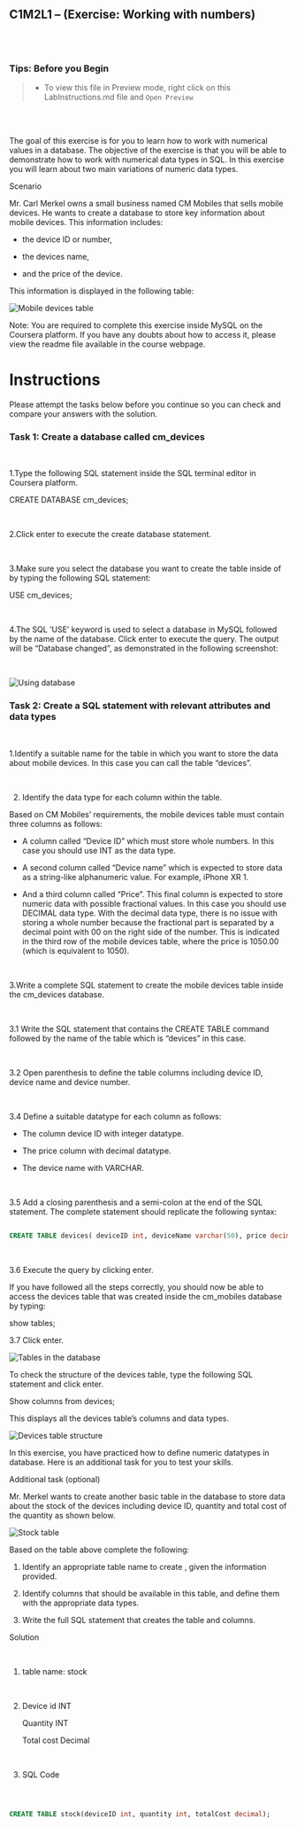 ## C1M2L1 – (Exercise: Working with numbers)



<br><br>

 ### **Tips: Before you Begin**

> - To view this file in Preview mode, right click on this LabInstructions.md file and `Open Preview`



<br>

<br>



The goal of this exercise is for you to learn how to work with numerical values in a database. The objective of the exercise is that you will be able to demonstrate how to work with numerical data types in SQL. In this exercise you will learn about two main variations of numeric data types. 

Scenario

Mr. Carl Merkel owns a small business named CM Mobiles that sells mobile devices. He wants to create a database to store key information about mobile devices. This information includes: 

* the device ID or number, 

* the devices name,

* and the price of the device.



This information is displayed in the following table:

![Mobile devices table](WorkingWithNumbersImages/Picture1.png)



 

Note: You are required to complete this exercise inside MySQL on the Coursera platform. If you have any doubts about how to access it, please view the readme file available in the course webpage.



# Instructions

Please attempt the tasks below before you continue so you can check and compare your answers with the solution.



### Task 1: Create a database called cm_devices

<br>

1.Type the following SQL statement inside the SQL terminal editor in Coursera platform.

CREATE DATABASE cm_devices; 

<br>



2.Click enter to execute the create database statement. 

<br>

3.Make sure you select the database you want to create the table inside of by typing the following SQL statement: 

USE cm_devices; 

<br>

4.The SQL ‘USE’ keyword is used to select a database in MySQL followed by the name of the database. Click enter to execute the query. The output will be “Database changed”, as demonstrated in the following screenshot: 

<br>



![Using database](WorkingWithNumbersImages/Picture2.png)





### Task 2: Create a SQL statement with relevant attributes and data types 

<br>



1.Identify a suitable name for the table in which you want to store the data about mobile devices. In this case you can call the table “devices”. 

<br>

2.	Identify the data type for each column within the table. 

Based on CM Mobiles’ requirements, the mobile devices table must contain three columns as follows: 

* A column called “Device ID” which must store whole numbers. In this case you should use INT as the data type.

* A second column called “Device name” which is expected to store data as a string-like alphanumeric value. For example, iPhone XR 1.

* And a third column called “Price”. This final column is expected to store numeric data with possible fractional values. In this case you should use DECIMAL data type. With the decimal data type, there is no issue with storing a whole number because the fractional part is separated by a decimal point with 00 on the right side of the number. This is indicated in the third row of the mobile devices table, where the price is 1050.00 (which is equivalent to 1050).

<br>



3.Write a complete SQL statement to create the mobile devices table inside the cm_devices database.

<br>



3.1	Write the SQL statement that contains the CREATE TABLE command followed by the name of the table which is “devices” in this case.

<br>

3.2	Open parenthesis to define the table columns including device ID, device name and device number.

<br>

3.4	Define a suitable datatype for each column as follows:

* The column device ID with integer datatype.

* The price column with decimal datatype.

* The device name with VARCHAR. 

<br>



3.5 Add a closing parenthesis and a semi-colon at the end of the SQL statement. The complete statement should replicate the following syntax:



```SQL

CREATE TABLE devices( deviceID int, deviceName varchar(50), price decimal);

```



<br>

3.6	Execute the query by clicking enter. 

If you have followed all the steps correctly, you should now be able to access the devices table that was created inside the cm_mobiles database by typing:

show tables; 

3.7	Click enter. 



![Tables in the database](WorkingWithNumbersImages/Picture3.png)





 

To check the structure of the devices table, type the following SQL statement and click enter.

Show columns from devices; 

This displays all the devices table’s columns and data types.

![Devices table structure](WorkingWithNumbersImages/Picture4.png)



 

In this exercise, you have practiced how to define numeric datatypes in database. Here is an additional task for you to test your skills. 



Additional task (optional)

Mr. Merkel wants to create another basic table in the database to store data about the stock of the devices including device ID, quantity and total cost of the quantity as shown below.

![Stock table](WorkingWithNumbersImages/Picture5.png)



 

Based on the table above complete the following:

1.	Identify an appropriate table name to create , given the information provided. 

2.	Identify columns that should be available in this table, and define them with the appropriate  data types. 

3.	Write the full SQL statement that creates the table and columns.



Solution

<br>

1. table name: stock

<br>

2. Device id INT

   Quantity INT

   Total cost Decimal 

<br>

3. SQL Code

 ```SQL



CREATE TABLE stock(deviceID int, quantity int, totalCost decimal);

```






